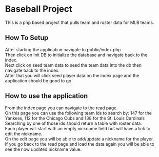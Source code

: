 # Baseball Project

This is a php based project that pulls team and roster data for MLB teams.

## How To Setup

After starting the application navigate to public/index.php\
Then click on Init DB to initialize the database and navigate back to the index.\
Next click on seed team data to seed the team data into the db then navigate back to the index.\
After that you will click seed player data on the index page and the application should be good to go.

## How to use the application

From the index page you can navigate to the read page.\
On this page you can use the following team Ids to search by: 147 for the Yankees, 112 for the Chicago Cubs and 138 for the St. Louis Cardinals\
Searching by one of those ids should return a table with roster data.\
Each player will start with an empty nickname field but will have a link to edit the nickname.\
On the edit page you will be able to add/update a nickname for the player.\
If you go back to the read page and load the data again you will be able to see the now updated nickname value.
